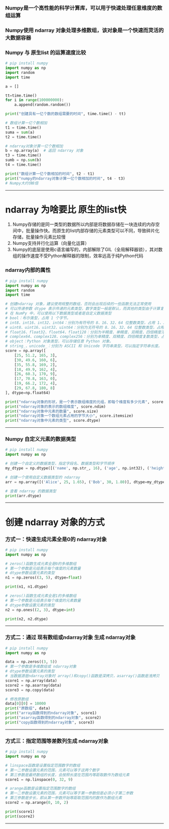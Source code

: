 ### Numpy是一个高性能的科学计算库，可以用于快速处理任意维度的数组运算

### Numpy使用 ndarray 对象处理多维数组，该对象是一个快速而灵活的大数据容器

### Numpy 与 原生list 的运算速度比较
~~~python
# pip install numpy
import numpy as np
import random
import time

a = []

tt=time.time()
for i in range(100000000):
    a.append(random.random())

print("创建具有一亿个数的数组需要的时间", time.time() - tt)

# 数组计算一亿个数相加
t1 = time.time()
suma = sum(a)
t2 = time.time()

# ndarray对象计算一亿个数相加
b = np.array(a)  # 返回 ndarray 对象
t3 = time.time()
sumb = np.sum(b)
t4 = time.time()

print("数组计算一亿个数相加的时间", t2 - t1)
print("numpy的ndarray对象计算一亿个数相加的时间", t4 - t3)
# Numpy大约快8倍

~~~
---

# ndarray 为啥要比 原生的list快
1. Numpy存储的是同一类型的数据所以内部是将数据存储在一块连续的内存空间中，批量操作快。而原生的list内部存储的元素类型可以不同，导致碎片化存储，批量操作元素比较慢
2. Numpy支持并行化运算（向量化运算）
3. Numpy的底层是使用c语言编写的，内部解除了GIL（全局解释器锁），其对数组的操作速度不受Python解释器的限制，效率远高于纯Python代码

### ndarray内部的属性
~~~python
# pip install numpy
import numpy as np
import random
import time

# 创建ndarray 对象，建议使用规整的数组，否则会出现后续的一些函数无法正常使用
# 可以传递参数 dtype 表示传递的元素类型，数字类型一般是默认，而其他的类型由于计算复杂所以一般不用设置
# 在 NumPy 中，可以使用以下数据类型或者是自定义数据类型
# bool：布尔类型，占用 1 个字节。
# int8、int16、int32、int64：分别为有符号的 8、16、32、64 位整数类型，占用 1、2、4、8 个字节。
# uint8、uint16、uint32、uint64：分别为无符号的 8、16、32、64 位整数类型，占用 1、2、4、8 个字节。
# float16、float32、float64、float128：分别为半精度、单精度、双精度、四倍精度浮点数类型，占用 2、4、8、16 个字节。
# complex64、complex128、complex256：分别为单精度、双精度、四倍精度复数类型，占用 8、16、32 个字节。
# object：Python 对象类型，可以存储任意 Python 对象。
# string_、unicode_：分别为 ASCII 和 Unicode 字符串类型，可以指定字符串长度。
score = np.array([
    [25, 51.2, 165, 3],
    [30, 49.6, 160, 6],
    [35, 55.8, 169, 2],
    [18, 49.9, 162, 4],
    [26, 60.3, 170, 9],
    [17, 70.8, 163, 0],
    [19, 66.2, 172, 4],
    [29, 67.8, 180, 8]
], dtype=np.float64)

print("ndarray对象的形状，是一个表示数组维度的元组，即每个维度有多少元素", score.shape)
print("ndarray对象的表示的数组维度", score.ndim)
print("ndarray对象中元素的数量", score.size)
print("ndarray对象一个数组元素占用的字节大小", score.itemsize)
print("ndarray对象中元素的类型", score.dtype)
~~~
---

### Numpy 自定义元素的数据类型 
~~~python
# pip install numpy
import numpy as np

# 创建一个自定义的数据类型，指定字段名、数据类型和字节顺序
my_dtype = np.dtype([('name', np.str_, 16), ('age', np.int32), ('height', np.float64)])

# 创建一个使用自定义数据类型的 ndarray
arr = np.array([('Alice', 25, 1.65), ('Bob', 30, 1.80)], dtype=my_dtype)

# 查看 ndarray 的数据类型
print(arr.dtype)
~~~
---

# 创建 ndarray 对象的方式

### 方式一：快速生成元素全是0的 ndarray对象
~~~python
# pip install numpy
import numpy as np

# zeros()函数生成元素全是0的多维数组
# 第一个参数是元组表示每个维度的元素数量
# dtype参数设置元素的类型
n1 = np.zeros((3, 5), dtype=float)

print(n1, n1.dtype)

# zeros()函数生成元素全是1的多维数组
# 第一个参数是元组表示每个维度的元素数量
# dtype参数设置元素的类型
n2 = np.ones((2, 3), dtype=int)

print(n2, n2.dtype)
~~~
---

### 方式二：通过 现有数组或ndarray对象 生成 ndarray对象
~~~python
# pip install numpy
import numpy as np

data = np.zeros((3, 5))
# 第一个参数是多维数组或 ndarray对象
# dtype参数设置元素的类型
# 当数据源是ndarray对象时 array()和copy()函数是深拷贝，asarray()函数是浅拷贝
score1 = np.array(data)
score2 = np.asarray(data)
score3 = np.copy(data)

# 修改原数组
data[0][0] = 10000
print("原数组", data)
print("array函数得到的ndarray对象", score1)
print("asarray函数得到的ndarray对象", score2)
print("copy函数得到的ndarray对象", score3)
~~~
---

### 方式三：指定范围等差数列生成 ndarray对象
~~~python
# pip install numpy
import numpy as np

# linspace函数是设置指定范围数字的数组
# 第一二参数设置元素的范围，元素可以等于这两个数字
# 第三参数是最终数组的长度，会按照长度在范围内等距取数作为数组元素
score1 = np.linspace(0, 32, 9)

# arange函数是设置指定范围数字的数组
# 第一二参数设置元素的范围，元素可以等于第一参数但是必须小于第二参数
# 第三参数是步长，即从第一参数开始等距取范围内的数作为数组元素
score2 = np.arange(0, 10, 2)

print(score1)
print(score2)
~~~
---